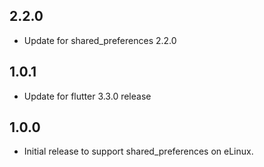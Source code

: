## 2.2.0
* Update for shared_preferences 2.2.0

## 1.0.1
* Update for flutter 3.3.0 release

## 1.0.0
* Initial release to support shared_preferences on eLinux.
